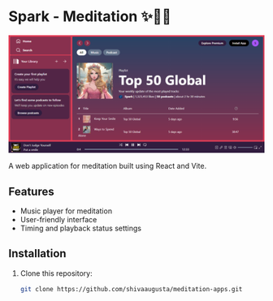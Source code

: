 # Spark - Meditation ✨🌈🍭

![alt text](https://github.com/shivaaugusta/Meditation-Apps/blob/main/src/assets/Spark2.png?raw=true)

A web application for meditation built using React and Vite.

## Features

- Music player for meditation
- User-friendly interface
- Timing and playback status settings

## Installation

1. Clone this repository:

   ```bash
   git clone https://github.com/shivaaugusta/meditation-apps.git
   ```
